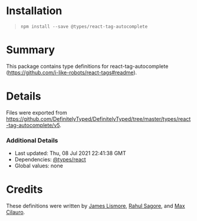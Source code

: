 # Installation
> `npm install --save @types/react-tag-autocomplete`

# Summary
This package contains type definitions for react-tag-autocomplete (https://github.com/i-like-robots/react-tags#readme).

# Details
Files were exported from https://github.com/DefinitelyTyped/DefinitelyTyped/tree/master/types/react-tag-autocomplete/v5.

### Additional Details
 * Last updated: Thu, 08 Jul 2021 22:41:38 GMT
 * Dependencies: [@types/react](https://npmjs.com/package/@types/react)
 * Global values: none

# Credits
These definitions were written by [James Lismore](https://github.com/jlismore), [Rahul Sagore](https://github.com/Rahul-Sagore), and [Max Cilauro](https://github.com/MaxCilauro).
